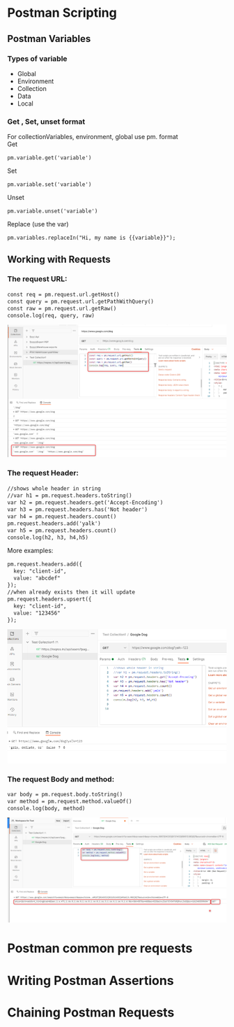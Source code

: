 # Postman Scripting

## Postman Variables
### Types of variable
- Global
- Environment
- Collection
- Data
- Local
### Get , Set, unset format
For collectionVariables, environment, global use pm. format <br>
Get <br>
```
pm.variable.get('variable') 
```
Set <br>
```
pm.variable.set('variable') 
```
Unset <br>
```
pm.variable.unset('variable')
```
Replace (use the var) <br>
```
pm.variables.replaceIn("Hi, my name is {{variable}}");
```
## Working with Requests
### The request URL: <br/>
```
const req = pm.request.url.getHost()
const query = pm.request.url.getPathWithQuery()
const raw = pm.request.url.getRaw()
console.log(req, query, raw)
```
<img src = 'url_req.png'/>

### The request Header: <br/>
```
//shows whole header in string
//var h1 = pm.request.headers.toString()
var h2 = pm.request.headers.get('Accept-Encoding')
var h3 = pm.request.headers.has('Not header')
var h4 = pm.request.headers.count()
pm.request.headers.add('yalk')
var h5 = pm.request.headers.count()
console.log(h2, h3, h4,h5)
```
More examples: <br/>
```
pm.request.headers.add({
  key: "client-id",
  value: "abcdef"
});
//when already exists then it will update
pm.request.headers.upsert({
  key: "client-id",
  value: "123456"
});
```
<img src = 'Header_req.png'/>

### The request Body and method: <br/>
```
var body = pm.request.body.toString()
var method = pm.request.method.valueOf()
console.log(body, method)
```
<img src = 'Body_req.png'/>




# Postman common pre requests

# Writing Postman Assertions
# Chaining Postman Requests

